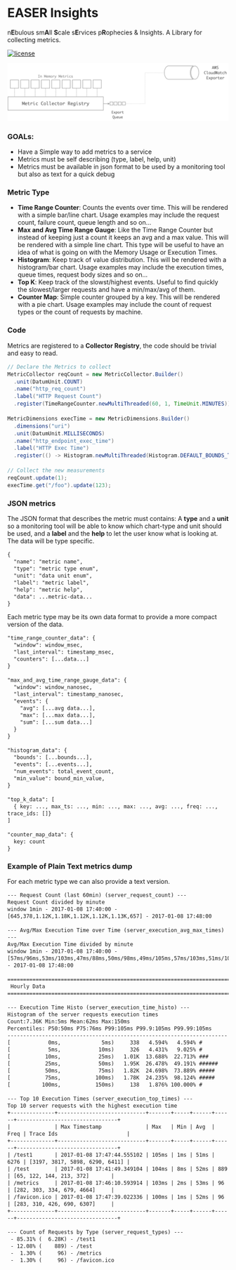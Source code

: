 # EASER Insights

n**E**bulous sm**A**ll **S**cale s**E**rvices p**R**ophecies & Insights. A Library for collecting metrics.

[![license](https://img.shields.io/github/license/matteobertozzi/yajbe-data-format)](LICENSE)

<img src="docs/assets/easer-insights-registry-and-exporters.png" />

### GOALs:
 - Have a Simple way to add metrics to a service
 - Metrics must be self describing (type, label, help, unit)
 - Metrics must be available in json format to be used by a monitoring tool but also as text for a quick debug

### Metric Type
  - **Time Range Counter**: Counts the events over time. This will be rendered with a simple bar/line chart. Usage examples may include the request count, failure count, queue length and so on...
  - **Max and Avg Time Range Gauge**: Like the Time Range Counter but instead of keeping just a count it keeps an avg and a max value. This will be rendered with a simple line chart. This type will be useful to have an idea of what is going on with the Memory Usage or Execution Times.
  - **Histogram**: Keep track of value distribution. This will be rendered with a histogram/bar chart. Usage examples may include the execution times, queue times, request body sizes and so on...
  - **Top K**: Keep track of the slowst/highest events. Useful to find quickly the slowest/larger requests and have a min/max/avg of them.
  - **Counter Map**: Simple counter grouped by a key. This will be rendered with a pie chart. Usage examples may include the count of request types or the count of requests by machine.

### Code
Metrics are registered to a **Collector Registry**,
the code should be trivial and easy to read.

```java
// Declare the Metrics to collect
MetricCollector reqCount = new MetricCollector.Builder()
  .unit(DatumUnit.COUNT)
  .name("http_req_count")
  .label("HTTP Request Count")
  .register(TimeRangeCounter.newMultiThreaded(60, 1, TimeUnit.MINUTES));

MetricDimensions execTime = new MetricDimensions.Builder()
  .dimensions("uri")
  .unit(DatumUnit.MILLISECONDS)
  .name("http_endpoint_exec_time")
  .label("HTTP Exec Time")
  .register(() -> Histogram.newMultiThreaded(Histogram.DEFAULT_BOUNDS_TIME_MS));

// Collect the new measurements
reqCount.update(1);
execTime.get("/foo").update(123);
```

### JSON metrics
The JSON format that describes the metric must contains:
A **type** and a **unit** so a monitoring tool will be able to know which chart-type and unit should be used,
and a **label** and the **help** to let the user know what is looking at. The data will be type specific.
```
{
  "name": "metric name",
  "type": "metric type enum",
  "unit": "data unit enum",
  "label": "metric label",
  "help": "metric help",
  "data": ...metric-data...
}
```
Each metric type may be its own data format to provide a more compact version of the data.
```
"time_range_counter_data": {
  "window": window_msec,
  "last_interval": timestamp_msec,
  "counters": [...data...]
}

"max_and_avg_time_range_gauge_data": {
  "window": window_nanosec,
  "last_interval": timestamp_nanosec,
  "events": {
    "avg": [...avg data...],
    "max": [...max data...],
    "sum": [...sum data...]
  }
}

"histogram_data": {
  "bounds': [...bounds...],
  "events": [...events...],
  "num_events": total_event_count,
  "min_value": bound_min_value,
}

"top_k_data": [
  { key: ..., max_ts: ..., min: ..., max: ..., avg: ..., freq: ..., trace_ids: []}
]

"counter_map_data": {
  key: count
}
```

### Example of Plain Text metrics dump
For each metric type we can also provide a text version.
```
--- Request Count (last 60min) (server_request_count) ---
Request Count divided by minute
window 1min - 2017-01-08 17:40:00 - [645,378,1.12K,1.18K,1.12K,1.12K,1.13K,657] - 2017-01-08 17:48:00

--- Avg/Max Execution Time over Time (server_execution_avg_max_times) ---
Avg/Max Execution Time divided by minute
window 1min - 2017-01-08 17:40:00 - [57ms/96ms,53ms/103ms,47ms/88ms,50ms/98ms,49ms/105ms,57ms/103ms,51ms/100ms,52ms/103ms] - 2017-01-08 17:48:00

================================================================================
 Hourly Data
================================================================================

--- Execution Time Histo (server_execution_time_histo) ---
Histogram of the server requests execution times
Count:7.36K Min:5ms Mean:62ms Max:150ms
Percentiles: P50:50ms P75:76ms P99:105ms P99.9:105ms P99.99:105ms
----------------------------------------------------------------------
[            0ms,             5ms)     338   4.594%   4.594% #
[            5ms,            10ms)     326   4.431%   9.025% #
[           10ms,            25ms)   1.01K  13.688%  22.713% ###
[           25ms,            50ms)   1.95K  26.478%  49.191% ######
[           50ms,            75ms)   1.82K  24.698%  73.889% #####
[           75ms,           100ms)   1.78K  24.235%  98.124% #####
[          100ms,           150ms)     138   1.876% 100.000% #

--- Top 10 Execution Times (server_execution_top_times) ---
Top 10 server requests with the highest execution time
+--------------+----------------------------+-------+-----+------+------+--------------------------------+
|              | Max Timestamp              | Max   | Min | Avg  | Freq | Trace Ids                      |
+--------------+----------------------------+-------+-----+------+------+--------------------------------+
| /test1       | 2017-01-08 17:47:44.555102 | 105ms | 1ms | 51ms | 6276 | [3197, 3817, 5898, 6290, 6411] |
| /test        | 2017-01-08 17:41:49.349104 | 104ms | 8ms | 52ms | 889  | [65, 122, 144, 213, 372]       |
| /metrics     | 2017-01-08 17:46:10.593914 | 103ms | 2ms | 53ms | 96   | [282, 303, 334, 679, 4664]     |
| /favicon.ico | 2017-01-08 17:47:39.022336 | 100ms | 1ms | 52ms | 96   | [283, 310, 426, 690, 6307]     |
+--------------+----------------------------+-------+-----+------+------+--------------------------------+

--- Count of Requests by Type (server_request_types) ---
 - 85.31% (  6.28K) - /test1
 - 12.08% (    889) - /test
 -  1.30% (     96) - /metrics
 -  1.30% (     96) - /favicon.ico
```